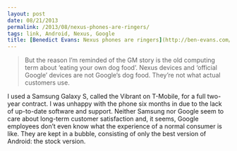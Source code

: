 ```yaml
---
layout: post
date: 08/21/2013
permalink: /2013/08/nexus-phones-are-ringers/
tags: link, Android, Nexus, Google
title: [Benedict Evans: Nexus phones are ringers](http://ben-evans.com/benedictevans/2013/8/20/nexus-phones-are-ringers)
---
```


<blockquote>
  <p>But the reason I&#8217;m reminded of the GM story is the old computing term about &#8216;eating your own dog food&#8217;. Nexus devices and &#8216;official Google&#8217; devices are not Google&#8217;s dog food. They&#8217;re not what actual customers use.</p>
</blockquote>

<p>I used a Samsung Galaxy S, called the Vibrant on T-Mobile, for a full two-year contract. I was unhappy with the phone six months in due to the lack of up-to-date software and support. Neither Samsung nor Google seem to care about long-term customer satisfaction and, it seems, Google employees don&#8217;t even know what the experience of a normal consumer is like. They are kept in a bubble, consisting of only the best version of Android: the stock version.</p>